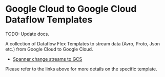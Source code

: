 # Google Cloud to Google Cloud Dataflow Templates

TODO: Update docs.

A collection of Dataflow Flex Templates to stream data (Avro, Proto,
Json etc.) from Google Cloud to Google Cloud.

*   [Spanner change streams to GCS](docs/SpannerChangeStreamsToGcs/README.md)

Please refer to the links above for more details on the specific template.
